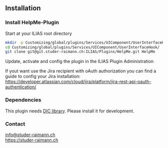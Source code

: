## Installation

### Install HelpMe-Plugin
Start at your ILIAS root directory 
```bash
mkdir -p Customizing/global/plugins/Services/UIComponent/UserInterfaceHook/  
cd Customizing/global/plugins/Services/UIComponent/UserInterfaceHook/  
git clone git@git.studer-raimann.ch:ILIAS/Plugins/HelpMe.git HelpMe
```  
Update, activate and config the plugin in the ILIAS Plugin Administration

If yout want use the Jira recipient with oAuth authorization you can find a guide to config your Jira installation: https://developer.atlassian.com/cloud/jira/platform/jira-rest-api-oauth-authentication/

### Dependencies
This plugin needs [DIC library](https://git.studer-raimann.ch/ILIAS/Plugins/DIC). Please install it for development.

### Contact
info@studer-raimann.ch  
https://studer-raimann.ch  

